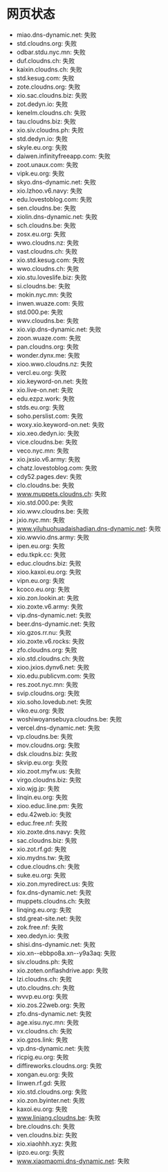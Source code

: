 # 网页状态
- miao.dns-dynamic.net: 失败
- std.cloudns.org: 失败
- odbar.stdu.nyc.mn: 失败
- duf.cloudns.ch: 失败
- kaixin.cloudns.ch: 失败
- std.kesug.com: 失败
- zote.cloudns.org: 失败
- xio.sac.cloudns.biz: 失败
- zot.dedyn.io: 失败
- kenelm.cloudns.ch: 失败
- tau.cloudns.biz: 失败
- xio.siv.cloudns.ph: 失败
- std.dedyn.io: 失败
- skyle.eu.org: 失败
- daiwen.infinityfreeapp.com: 失败
- zoot.unaux.com: 失败
- vipk.eu.org: 失败
- skyo.dns-dynamic.net: 失败
- xio.lzhoo.v6.navy: 失败
- edu.lovestoblog.com: 失败
- sen.cloudns.be: 失败
- xiolin.dns-dynamic.net: 失败
- sch.cloudns.be: 失败
- zosx.eu.org: 失败
- wwo.cloudns.nz: 失败
- vast.cloudns.ch: 失败
- xio.std.kesug.com: 失败
- wwo.cloudns.ch: 失败
- xio.stu.loveslife.biz: 失败
- si.cloudns.be: 失败
- mokin.nyc.mn: 失败
- inwen.wuaze.com: 失败
- std.000.pe: 失败
- wwv.cloudns.be: 失败
- xio.vip.dns-dynamic.net: 失败
- zoon.wuaze.com: 失败
- pan.cloudns.org: 失败
- wonder.dynx.me: 失败
- xioo.wwo.cloudns.nz: 失败
- vercl.eu.org: 失败
- xio.keyword-on.net: 失败
- xio.live-on.net: 失败
- edu.ezpz.work: 失败
- stds.eu.org: 失败
- soho.perslist.com: 失败
- woxy.xio.keyword-on.net: 失败
- xio.xeo.dedyn.io: 失败
- vice.cloudns.be: 失败
- veco.nyc.mn: 失败
- xio.jxsio.v6.army: 失败
- chatz.lovestoblog.com: 失败
- cdy52.pages.dev: 失败
- clo.cloudns.be: 失败
- www.muppets.cloudns.ch: 失败
- xio.std.000.pe: 失败
- xio.wwv.cloudns.be: 失败
- jxio.nyc.mn: 失败
- www.yiluhuohuadaishadian.dns-dynamic.net: 失败
- xio.wwvio.dns.army: 失败
- ipen.eu.org: 失败
- edu.tkpk.cc: 失败
- educ.cloudns.biz: 失败
- xioo.kaxoi.eu.org: 失败
- vipn.eu.org: 失败
- kcoco.eu.org: 失败
- xio.zon.lookin.at: 失败
- xio.zoxte.v6.army: 失败
- vip.dns-dynamic.net: 失败
- beer.dns-dynamic.net: 失败
- xio.gzos.rr.nu: 失败
- xio.zoxte.v6.rocks: 失败
- zfo.cloudns.org: 失败
- xio.std.cloudns.ch: 失败
- xioo.jxios.dynv6.net: 失败
- xio.edu.publicvm.com: 失败
- res.zoot.nyc.mn: 失败
- svip.cloudns.org: 失败
- xio.soho.lovedub.net: 失败
- viko.eu.org: 失败
- woshiwoyansebuya.cloudns.be: 失败
- vercel.dns-dynamic.net: 失败
- vp.cloudns.be: 失败
- mov.cloudns.org: 失败
- dsk.cloudns.biz: 失败
- skvip.eu.org: 失败
- xio.zoot.myfw.us: 失败
- virgo.cloudns.biz: 失败
- xio.wjg.jp: 失败
- linqin.eu.org: 失败
- xioo.educ.line.pm: 失败
- edu.42web.io: 失败
- educ.free.nf: 失败
- xio.zoxte.dns.navy: 失败
- sac.cloudns.biz: 失败
- xio.zot.rf.gd: 失败
- xio.mydns.tw: 失败
- cdue.cloudns.ch: 失败
- suke.eu.org: 失败
- xio.zon.myredirect.us: 失败
- fox.dns-dynamic.net: 失败
- muppets.cloudns.ch: 失败
- linqing.eu.org: 失败
- std.great-site.net: 失败
- zok.free.nf: 失败
- xeo.dedyn.io: 失败
- shisi.dns-dynamic.net: 失败
- xio.xn--ebbpo8a.xn--y9a3aq: 失败
- siv.cloudns.ph: 失败
- xio.zoten.onflashdrive.app: 失败
- lzi.cloudns.ch: 失败
- uto.cloudns.ch: 失败
- wvvp.eu.org: 失败
- xio.zos.22web.org: 失败
- zfo.dns-dynamic.net: 失败
- age.xisu.nyc.mn: 失败
- vx.cloudns.ch: 失败
- xio.gzos.link: 失败
- vp.dns-dynamic.net: 失败
- ricpig.eu.org: 失败
- diffireworks.cloudns.org: 失败
- xongan.eu.org: 失败
- linwen.rf.gd: 失败
- xio.std.cloudns.org: 失败
- xio.zon.byinter.net: 失败
- kaxoi.eu.org: 失败
- www.liniang.cloudns.be: 失败
- bre.cloudns.ch: 失败
- ven.cloudns.biz: 失败
- xio.xiaohhh.xyz: 失败
- ipzo.eu.org: 失败
- www.xiaomaomi.dns-dynamic.net: 失败
